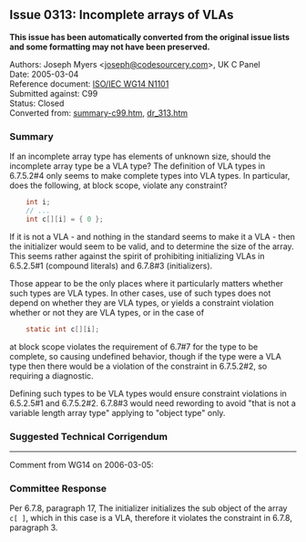 ## Issue 0313: Incomplete arrays of VLAs

**This issue has been automatically converted from the original issue lists and some formatting may not have been preserved.**

Authors: Joseph Myers \<joseph@codesourcery.com\>, UK C Panel  
Date: 2005-03-04  
Reference document: [ISO/IEC WG14 N1101](https://www.open-std.org/jtc1/sc22/wg14/www/docs/n1101.htm)  
Submitted against: C99  
Status: Closed  
Converted from: [summary-c99.htm](https://www.open-std.org/jtc1/sc22/wg14/www/docs/summary-c99.htm), [dr_313.htm](https://www.open-std.org/jtc1/sc22/wg14/www/docs/dr_313.htm)

### Summary

If an incomplete array type has elements of unknown size, should the incomplete
array type be a VLA type? The definition of VLA types in 6.7.5.2#4 only seems to
make complete types into VLA types. In particular, does the following, at block
scope, violate any constraint?

```c
    int i;
    // ...
    int c[][i] = { 0 };
```

If it is not a VLA \- and nothing in the standard seems to make it a VLA \- then
the initializer would seem to be valid, and to determine the size of the array.
This seems rather against the spirit of prohibiting initializing VLAs in
6.5.2.5#1 (compound literals) and 6.7.8#3 (initializers).

Those appear to be the only places where it particularly matters whether such
types are VLA types. In other cases, use of such types does not depend on
whether they are VLA types, or yields a constraint violation whether or not they
are VLA types, or in the case of

```c
    static int c[][i];
```

at block scope violates the requirement of 6.7#7 for the type to be complete, so
causing undefined behavior, though if the type were a VLA type then there would
be a violation of the constraint in 6.7.5.2#2, so requiring a diagnostic.

Defining such types to be VLA types would ensure constraint violations in
6.5.2.5#1 and 6.7.5.2#2. 6.7.8#3 would need rewording to avoid "that is not a
variable length array type" applying to "object type" only.

### Suggested Technical Corrigendum

---

Comment from WG14 on 2006-03-05:

### Committee Response

Per 6.7.8, paragraph 17, The initializer initializes the sub object of the array
`c[ ]`, which in this case is a VLA, therefore it violates the constraint in
6.7.8, paragraph 3\.
